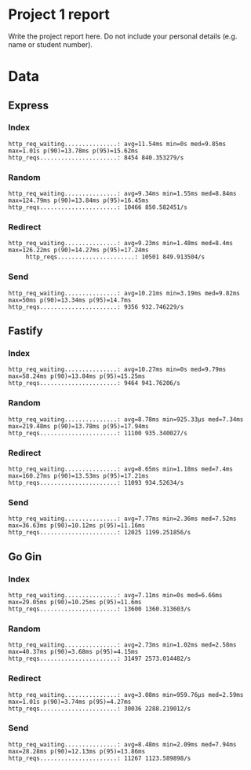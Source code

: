 # Project 1 report

Write the project report here. Do not include your personal
details (e.g. name or student number).

# Data

## Express

### Index

```
http_req_waiting...............: avg=11.54ms min=0s med=9.85ms max=1.01s p(90)=13.78ms p(95)=15.62ms 
http_reqs......................: 8454 840.353279/s
```

### Random

```
http_req_waiting...............: avg=9.34ms min=1.55ms med=8.84ms max=124.79ms p(90)=13.84ms p(95)=16.45ms 
http_reqs......................: 10466 850.582451/s
```

### Redirect

```
http_req_waiting...............: avg=9.23ms min=1.48ms med=8.4ms max=126.22ms p(90)=14.27ms p(95)=17.24ms 
     http_reqs......................: 10501 849.913504/s
```

### Send

```
http_req_waiting...............: avg=10.21ms min=3.19ms med=9.82ms max=50ms p(90)=13.34ms p(95)=14.7ms  
http_reqs......................: 9356 932.746229/s
```

## Fastify

### Index

```
http_req_waiting...............: avg=10.27ms min=0s med=9.79ms max=58.24ms p(90)=13.84ms p(95)=15.25ms
http_reqs......................: 9464 941.76206/s
```

### Random

```
http_req_waiting...............: avg=8.78ms min=925.33µs med=7.34ms max=219.48ms p(90)=13.78ms p(95)=17.94ms 
http_reqs......................: 11100 935.340027/s
```

### Redirect

```
http_req_waiting...............: avg=8.65ms min=1.18ms med=7.4ms max=160.27ms p(90)=13.53ms p(95)=17.21ms 
http_reqs......................: 11093 934.52634/s
```

### Send

```
http_req_waiting...............: avg=7.77ms min=2.36ms med=7.52ms max=36.63ms p(90)=10.12ms p(95)=11.16ms 
http_reqs......................: 12025 1199.251856/s
```

## Go Gin

### Index

```
http_req_waiting...............: avg=7.11ms min=0s med=6.66ms max=29.05ms p(90)=10.25ms p(95)=11.6ms  
http_reqs......................: 13600 1360.313603/s
```

### Random

```
http_req_waiting...............: avg=2.73ms min=1.02ms med=2.58ms max=40.37ms p(90)=3.68ms p(95)=4.15ms  
http_reqs......................: 31497 2573.014482/s
```

### Redirect

```
http_req_waiting...............: avg=3.08ms min=959.76µs med=2.59ms max=1.01s p(90)=3.74ms p(95)=4.27ms  
http_reqs......................: 30036 2288.219012/s
```

### Send

```
http_req_waiting...............: avg=8.48ms min=2.09ms med=7.94ms max=28.28ms p(90)=12.13ms p(95)=13.86ms 
http_reqs......................: 11267 1123.589898/s
```
